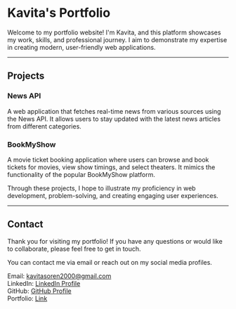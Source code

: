 # Kavita's Portfolio

Welcome to my portfolio website! I'm Kavita, and this platform showcases my work, skills, and professional journey. I aim to demonstrate my expertise in creating modern, user-friendly web applications.

---

## Projects

### **News API**
A web application that fetches real-time news from various sources using the News API. It allows users to stay updated with the latest news articles from different categories.

### **BookMyShow**
A movie ticket booking application where users can browse and book tickets for movies, view show timings, and select theaters. It mimics the functionality of the popular BookMyShow platform.

Through these projects, I hope to illustrate my proficiency in web development, problem-solving, and creating engaging user experiences.

---

## Contact

Thank you for visiting my portfolio! If you have any questions or would like to collaborate, please feel free to get in touch.

You can contact me via email or reach out on my social media profiles.

Email: kavitasoren2000@gmail.com  
LinkedIn: [LinkedIn Profile](https://www.linkedin.com/in/kavita-soren-663181217)  
GitHub: [GitHub Profile](https://github.com/kavitasoren02)  
Portfolio: [Link](https://portfolio-kavita.netlify.app/)

